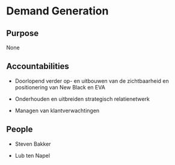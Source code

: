 # Demand Generation 

## Purpose 

None 



## Accountabilities 

* Doorlopend verder op- en uitbouwen van de zichtbaarheid en positionering van New Black en EVA

* Onderhouden en uitbreiden strategisch relatienetwerk

* Managen van klantverwachtingen

 

## People 

* Steven Bakker

* Lub ten Napel

